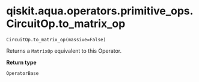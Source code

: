 # qiskit.aqua.operators.primitive\_ops.CircuitOp.to\_matrix\_op

`CircuitOp.to_matrix_op(massive=False)`

Returns a `MatrixOp` equivalent to this Operator.

**Return type**

`OperatorBase`
